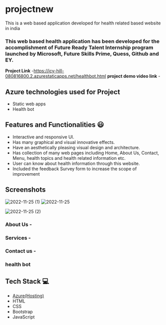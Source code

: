 # projectnew
This is a web based application developed for health related based website in india

### This web based health application has been developed for the accomplishment of Future Ready Talent Internship program launched by Microsoft, Future Skills Prime, Quess, Github and EY.


**Project Link** -https://icy-hill-080816800.2.azurestaticapps.net/healthbot.html
**project demo video link** - 

## Azure technologies used for Project

- Static web apps
- Health bot

## Features and Functionalities 😃

- Interactive and responsive UI.
- Has many graphical and visual innovative effects.
- Have an aesthetically pleasing visual design and architecture.
- Has collection of many web pages including Home, About Us, Contact, Menu, health topics and health related information etc.
- User can know about health information through this website.
- Included the feedback Survey form to increase the scope of improvement 

## Screenshots




   ![2022-11-25 (1)](https://user-images.githubusercontent.com/113502774/203930668-c40cf3c7-3a86-4cb3-842e-172b5bccfca1.png)
![2022-11-25](https://user-images.githubusercontent.com/113502774/203930744-6ee11da1-ed44-447f-a0be-5d16cc5bd822.png)

![2022-11-25 (2)](https://user-images.githubusercontent.com/113502774/203930690-08fabf99-9713-4b96-9247-8f2a1f1918b2.png)

### About Us -




### Services -



### Contact us -




### health bot




## Tech Stack 💻

- [Azure(Hosting)](https://azure.microsoft.com/en-in/features/azure-portal/)
- HTML
- CSS
- Bootstrap
- JavaScript
